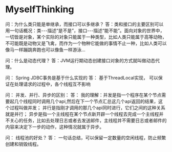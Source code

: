 # MyselfThinking
问：为什么类只能是单继承，而接口可以多继承？
答：类和接口的主要区别可以用一句话概况：类---描述“是不是”，接口---描述“能不能”。面向对象的世界中，一切皆是对象，某个实际的对象只能属于一种类型，比如人类只能属于高等动物，不可能既是动物又是飞禽，而作为一个物种它能做的事情不止一种，比如人类可以像马一样蹦跳奔跑也可以像鱼一样游泳...

问：什么是动态代理？
答：JVM运行期动态创建接口对象的方式就叫做动态代理。

问： Spring JDBC事务是基于什么实现的
答： 基于ThreadLocal实现， 可以保证在处理请求的过程中，各个线程互不影响

问： 并发、并行、异步的区别：
答： 我的理解：并发是指一个程序在某个节点需要起几个线程同时调用几个api,然后在下一个节点汇总这几个api返回的结果，这个过程叫做并发； 并行是指刚才调用的那几个api同时进行，它们之间的这种关系就是并行； 异步是指一个主线程在某个节点新开辟一个线程去完成一个主线程并不关心的任务，比如去处理日志或者去发送邮件，主线程并不需要日志或者邮件的内容来决定下一步的动作，这种情况就属于异步。

问： 线程池的好处？
答： 一句话总结，可以保留一定数量的空闲线程，防止频繁创建和销毁线程。
